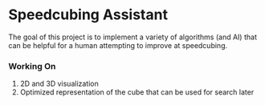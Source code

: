 # Speedcubing Assistant

The goal of this project is to implement a variety of algorithms (and AI) that can be helpful for a human attempting to improve at speedcubing.

### Working On
1. 2D and 3D visualization
2. Optimized representation of the cube that can be used for search later
